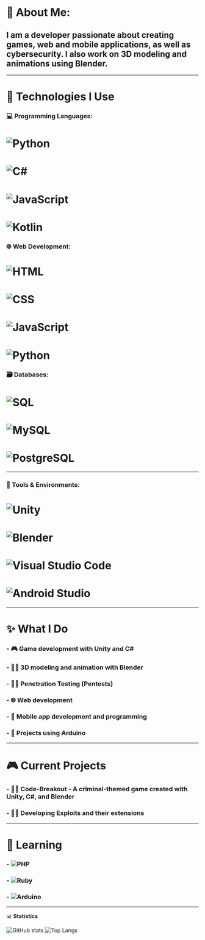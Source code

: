 # 👋 About Me:

## I am a developer passionate about creating **games, web and mobile applications**, as well as **cybersecurity**. I also work on **3D modeling and animations** using **Blender**.

---

# 🔧 Technologies I Use

### 💻 Programming Languages:
# ![Python](https://img.shields.io/badge/-Python-3776AB?style=flat-square&logo=python&logoColor=yellow)
# ![C#](https://img.shields.io/badge/-CSharp-239120?style=flat-square&logo=c-sharp&logoColor=white)
# ![JavaScript](https://img.shields.io/badge/-JavaScript-F7DF1E?style=flat-square&logo=javascript&logoColor=black)
# ![Kotlin](https://img.shields.io/badge/-Kotlin-0095D5?style=flat-square&logo=kotlin&logoColor=purple)

### 🌐 Web Development:
# ![HTML](https://img.shields.io/badge/-HTML-E34F26?style=flat-square&logo=html5&logoColor=white)
# ![CSS](https://img.shields.io/badge/-CSS-1572B6?style=flat-square&logo=css3&logoColor=white)
# ![JavaScript](https://img.shields.io/badge/-JavaScript-F7DF1E?style=flat-square&logo=javascript&logoColor=black)
# ![Python](https://img.shields.io/badge/-Python-3776AB?style=flat-square&logo=python&logoColor=yellow)

### 🗃️ Databases:
# ![SQL](https://img.shields.io/badge/-SQL-003B57?style=flat-square&logo=mysql&logoColor=white)
# ![MySQL](https://img.shields.io/badge/-MySQL-4479A1?style=flat-square&logo=mysql&logoColor=orange)
# ![PostgreSQL](https://img.shields.io/badge/-PostgreSQL-336791?style=flat-square&logo=postgresql&logoColor=white)

---

### 🔨 Tools & Environments:
# ![Unity](https://img.shields.io/badge/-Unity-000000?style=for-the-badge&logo=unity&logoColor=white)
# ![Blender](https://img.shields.io/badge/-Blender-F5792A?style=for-the-badge&logo=blender&logoColor=white)
# ![Visual Studio Code](https://img.shields.io/badge/-Visual%20Studio%20Code-007ACC?style=for-the-badge&logo=visualstudiocode&logoColor=white)
# ![Android Studio](https://img.shields.io/badge/-Android%20Studio-3DDC84?style=for-the-badge&logo=android-studio&logoColor=blue)

---

# ✨ What I Do

### - 🎮 Game development with **Unity** and **C#**
### - 👨‍🎨 3D modeling and animation with **Blender**
### - 👨‍💻 **Penetration Testing** (Pentests)
### - 🌐 Web development
### - 📲 Mobile app development and programming
### - 🤖 Projects using **Arduino**

---

# 🎮 Current Projects

### - 🕵️‍♂️ **Code-Breakout** - A criminal-themed game created with **Unity**, **C#**, and **Blender**
### - 👨‍💻 Developing **Exploits** and their extensions

---

# 🧠 Learning

### - ![PHP](https://img.shields.io/badge/-PHP-777BB4?style=for-the-badge&logo=php&logoColor=white)
### - ![Ruby](https://img.shields.io/badge/-Ruby-CC342D?style=for-the-badge&logo=ruby&logoColor=white)
### - ![Arduino](https://img.shields.io/badge/-Arduino-00979D?style=for-the-badge&logo=arduino&logoColor=white)

---

📊 **Statistics**

![GitHub stats](https://github-readme-stats.vercel.app/api?username=MiXelowy257&show_icons=true&theme=tokyonight)
![Top Langs](https://github-readme-stats.vercel.app/api/top-langs/?username=MiXelowy257&layout=compact&theme=tokyonight)

